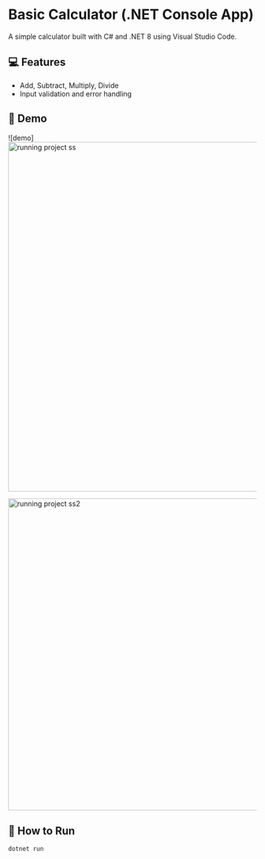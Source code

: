 # Basic Calculator (.NET Console App)

A simple calculator built with C# and .NET 8 using Visual Studio Code.

## 💻 Features

- Add, Subtract, Multiply, Divide
- Input validation and error handling

## 📸 Demo

![demo]
<img width="1193" height="707" alt="running project ss" src="https://github.com/user-attachments/assets/a30b4c3b-76bc-4436-8040-583821826a92" />

<img width="1037" height="631" alt="running project ss2" src="https://github.com/user-attachments/assets/8f3addff-c585-48e4-81d1-25bca3b0b47d" />



## 🚀 How to Run

```bash
dotnet run
